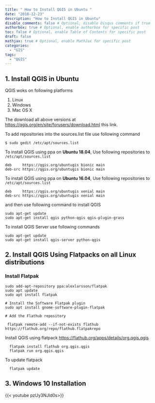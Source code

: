 ```yaml
---
title: " How to Install QGIS in Ubuntu "
date: "2018-12-23"
description: "How to Install QGIS in Ubuntu"
disable_comments: false # Optional, disable Disqus comments if true
authorbox: true # Optional, enable authorbox for specific post
toc: false # Optional, enable Table of Contents for specific post
draft: false
mathjax: true # Optional, enable MathJax for specific post
categories:
  - "GIS"
tags:
  - "QGIS"
---
```


## 1. Install QGIS in Ubuntu

QGIS woks on following platforms

1. Linux
2. Windows
3. Mac OS X

The download all above versions at  https://qgis.org/en/site/forusers/download.html this link.


To add repositories into the sources.list file use following command

    $ sudo gedit /etc/apt/sources.list

To install QGIS using ppa on <b>Ubuntu 18.04</b>, Use following repositories to `/etc/apt/sources.list`

    deb     https://qgis.org/ubuntugis bionic main
    deb-src https://qgis.org/ubuntugis bionic main


To install QGIS using ppa on <b>Ubuntu 16.04</b>, Use following repositories to `/etc/apt/sources.list`

    deb     https://qgis.org/ubuntugis xenial main
    deb-src https://qgis.org/ubuntugis xenial main


and then use following command to install QGIS

    sudo apt-get update
    sudo apt-get install qgis python-qgis qgis-plugin-grass

To install QGIS Server use following commands

    sudo apt-get update
    sudo apt-get install qgis-server python-qgis

## 2. Install QGIS Using Flatpacks on all Linux distributions

### Install Flatpak

    sudo add-apt-repository ppa:alexlarsson/flatpak
    sudo apt update
    sudo apt install flatpak

    # Install the Software Flatpak plugin
    sudo apt install gnome-software-plugin-flatpak

    # Add the Flathub repository

     flatpak remote-add --if-not-exists flathub https://flathub.org/repo/flathub.flatpakrepo

Install QGIS using flatpack https://flathub.org/apps/details/org.qgis.qgis

      flatpak install flathub org.qgis.qgis
      flatpak run org.qgis.qgis

To update flatpack

      flatpak update

## 3. Windows 10 Installation

  {{< youtube pzUy3NJld0s>}}
